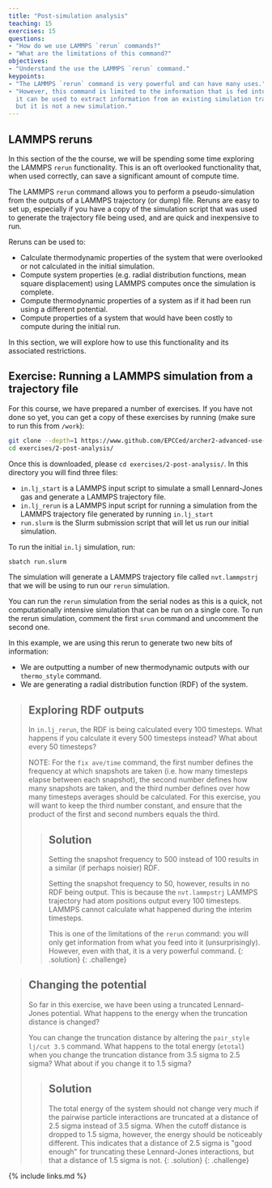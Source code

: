 ```yaml
---
title: "Post-simulation analysis"
teaching: 15
exercises: 15
questions:
- "How do we use LAMMPS `rerun` commands?"
- "What are the limitations of this command?"
objectives:
- "Understand the use the LAMMPS `rerun` command."
keypoints:
- "The LAMMPS `rerun` command is very powerful and can have many uses."
- "However, this command is limited to the information that is fed into it --
  it can be used to extract information from an existing simulation trajectory
  but it is not a new simulation."
---
```


## LAMMPS reruns

In this section of the the course, we will be spending some time exploring the LAMMPS `rerun` functionality.
This is an oft overlooked functionality that, when used correctly, can save a significant amount of compute time.

The LAMMPS `rerun` command allows you to perform a pseudo-simulation from the outputs of a LAMMPS trajectory (or dump) file.
Reruns are easy to set up, especially if you have a copy of the simulation script that was used to generate the trajectory file being used, and are quick and inexpensive to run.

Reruns can be used to:

  - Calculate thermodynamic properties of the system that were overlooked or not calculated in the initial simulation.
  - Compute system properties (e.g. radial distribution functions, mean square displacement) using LAMMPS computes once the simulation is complete.
  - Compute thermodynamic properties of a system as if it had been run using a different potential.
  - Compute properties of a system that would have been costly to compute during the initial run.

In this section, we will explore how to use this functionality and its associated restrictions.

## Exercise: Running a LAMMPS simulation from a trajectory file

For this course, we have prepared a number of exercises.
If you have not done so yet, you can get a copy of these exercises by running (make sure to run this from `/work`):

```bash
git clone --depth=1 https://www.github.com/EPCCed/archer2-advanced-use-of-lammps.git
cd exercises/2-post-analysis/
```

Once this is downloaded, please `cd exercises/2-post-analysis/`. In this directory you will find three files:

  - `in.lj_start` is a LAMMPS input script to simulate a small Lennard-Jones gas and generate a LAMMPS trajectory file.
  - `in.lj_rerun` is a LAMMPS input script for running a simulation from the LAMMPS trajectory file generated by running `in.lj_start`
  - `run.slurm` is the Slurm submission script that will let us run our initial simulation.

To run the initial `in.lj` simulation, run:

```bash
sbatch run.slurm
```

The simulation will generate a LAMMPS trajectory file called `nvt.lammpstrj` that we will be using to run our `rerun` simulation.

You can run the `rerun` simulation from the serial nodes as this is a quick, not computationally intensive simulation that can be run on a single core.
To run the rerun simulation, comment the first `srun` command and uncomment the second one.

In this example, we are using this rerun to generate two new bits of information:

  - We are outputting a number of new thermodynamic outputs with our `thermo_style` command.
  - We are generating a radial distribution function (RDF) of the system.

> ## Exploring RDF outputs
> 
> In `in.lj_rerun`, the RDF is being calculated every 100 timesteps.
> What happens if you calculate it every 500 timesteps instead?
> What about every 50 timesteps?
>
> NOTE: For the `fix ave/time` command, the first number defines the frequency at which snapshots are taken
> (i.e. how many timesteps elapse between each snapshot),
> the second number defines how many snapshots are taken, and the third number defines over how many timesteps averages should be calculated.
> For this exercise, you will want to keep the third number constant, and ensure that the product of the first and second numbers equals the third.
> 
> > ## Solution
> > 
> > Setting the snapshot frequency to 500 instead of 100 results in a similar (if perhaps noisier) RDF.
> > 
> > Setting the snapshot frequency to 50, however, results in no RDF being output.
> > This is because the `nvt.lammpstrj` LAMMPS trajectory had atom positions output every 100 timesteps.
> > LAMMPS cannot calculate what happened during the interim timesteps.
> > 
> > This is one of the limitations of the `rerun` command:
> > you will only get information from what you feed into it (unsurprisingly).
> > However, even with that, it is a very powerful command.
> {: .solution}
{: .challenge}

> ## Changing the potential
> 
> So far in this exercise, we have been using a truncated Lennard-Jones potential.
> What happens to the energy when the truncation distance is changed?
> 
> You can change the truncation distance by altering the `pair_style lj/cut 3.5` command.
> What happens to the total energy (`etotal`) when you change the truncation distance from 3.5 sigma to 2.5 sigma?
> What about if you change it to 1.5 sigma?
> 
> > ## Solution
> > 
> > The total energy of the system should not change very much if the pairwise particle interactions are truncated at a distance of 2.5 sigma instead of 3.5 sigma.
> > When the cutoff distance is dropped to 1.5 sigma, however, the energy should be noticeably different.
> > This indicates that a distance of 2.5 sigma is "good enough" for truncating these Lennard-Jones interactions, but that a distance of 1.5 sigma is not.
>{: .solution}
{: .challenge}

{% include links.md %}
